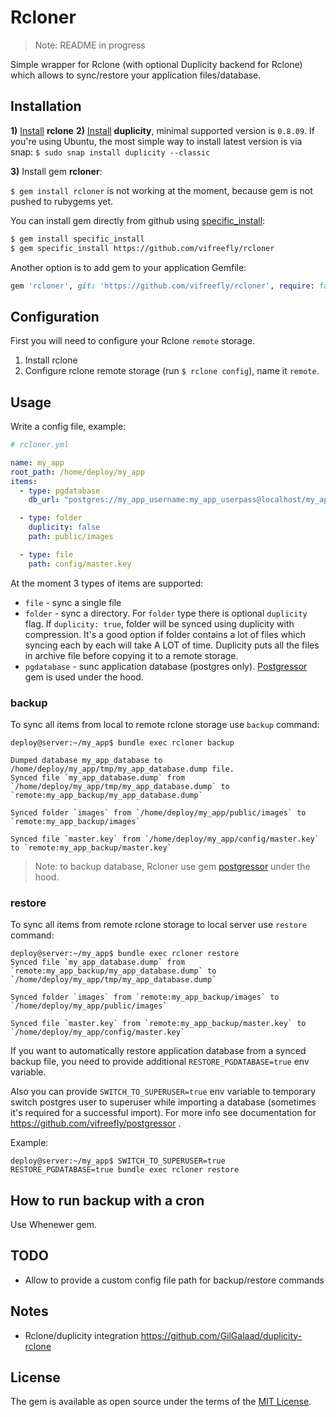 # Rcloner

> Note: README in progress

Simple wrapper for Rclone (with optional Duplicity backend for Rclone) which allows to sync/restore your application files/database.

## Installation

**1)** [Install](https://rclone.org/install/) **rclone**
**2)** [Install](http://duplicity.nongnu.org/) **duplicity**, minimal supported version is `0.8.09`. If you're using Ubuntu, the most simple way to install latest version is via snap: `$ sudo snap install duplicity --classic`

**3)** Install gem **rcloner**:

`$ gem install rcloner` is not working at the moment, because gem is not pushed to rubygems yet.

You can install gem directly from github using [specific_install](https://github.com/rdp/specific_install):

```bash
$ gem install specific_install
$ gem specific_install https://github.com/vifreefly/rcloner
```

Another option is to add gem to your application Gemfile:

```ruby
gem 'rcloner', git: 'https://github.com/vifreefly/rcloner', require: false
```

## Configuration

First you will need to configure your Rclone `remote` storage.

1. Install rclone
2. Configure rclone remote storage (run `$ rclone config`), name it `remote`.

## Usage

Write a config file, example:

```yml
# rcloner.yml

name: my_app
root_path: /home/deploy/my_app
items:
  - type: pgdatabase
    db_url: "postgres://my_app_username:my_app_userpass@localhost/my_app_database"

  - type: folder
    duplicity: false
    path: public/images

  - type: file
    path: config/master.key
```

At the moment 3 types of items are supported:

* `file` - sync a single file
* `folder` - sync a directory. For `folder` type there is optional `duplicity` flag. If `duplicity: true`, folder will be synced using duplicity with compression. It's a good option if folder contains a lot of files which syncing each by each will take A LOT of time. Duplicity puts all the files in archive file before copying it to a remote storage.
* `pgdatabase` - sunc application database (postgres only). [Postgressor](https://github.com/vifreefly/postgressor) gem is used under the hood.

### backup

To sync all items from local to remote rclone storage use `backup` command:

```
deploy@server:~/my_app$ bundle exec rcloner backup

Dumped database my_app_database to /home/deploy/my_app/tmp/my_app_database.dump file.
Synced file `my_app_database.dump` from `/home/deploy/my_app/tmp/my_app_database.dump` to `remote:my_app_backup/my_app_database.dump`

Synced folder `images` from `/home/deploy/my_app/public/images` to `remote:my_app_backup/images`

Synced file `master.key` from `/home/deploy/my_app/config/master.key` to `remote:my_app_backup/master.key`
```

> Note: to backup database, Rcloner use gem [postgressor](https://github.com/vifreefly/postgressor) under the hood.

### restore

To sync all items from remote rclone storage to local server use `restore` command:

```
deploy@server:~/my_app$ bundle exec rcloner restore
Synced file `my_app_database.dump` from `remote:my_app_backup/my_app_database.dump` to `/home/deploy/my_app/tmp/my_app_database.dump`

Synced folder `images` from `remote:my_app_backup/images` to `/home/deploy/my_app/public/images`

Synced file `master.key` from `remote:my_app_backup/master.key` to `/home/deploy/my_app/config/master.key`
```

If you want to automatically restore application database from a synced backup file, you need to provide additional `RESTORE_PGDATABASE=true` env variable.

Also you can provide `SWITCH_TO_SUPERUSER=true` env variable to temporary switch postgres user to superuser while importing a database (sometimes it's required for a successful import). For more info see documentation for https://github.com/vifreefly/postgressor .

Example:

```
deploy@server:~/my_app$ SWITCH_TO_SUPERUSER=true RESTORE_PGDATABASE=true bundle exec rcloner restore
```

## How to run backup with a cron

Use Whenewer gem.

## TODO

* Allow to provide a custom config file path for backup/restore commands

## Notes

* Rclone/duplicity integration https://github.com/GilGalaad/duplicity-rclone

## License

The gem is available as open source under the terms of the [MIT License](https://opensource.org/licenses/MIT).
